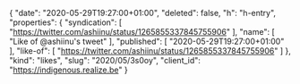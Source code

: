 {
  "date": "2020-05-29T19:27:00+01:00",
  "deleted": false,
  "h": "h-entry",
  "properties": {
    "syndication": [
      "https://twitter.com/ashiinu/status/1265855337845755906"
    ],
    "name": [
      "Like of @ashiinu's tweet"
    ],
    "published": [
      "2020-05-29T19:27:00+01:00"
    ],
    "like-of": [
      "https://twitter.com/ashiinu/status/1265855337845755906"
    ]
  },
  "kind": "likes",
  "slug": "2020/05/3s0oy",
  "client_id": "https://indigenous.realize.be"
}
